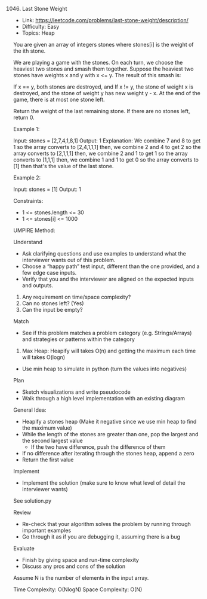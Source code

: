 1046. Last Stone Weight

- Link: https://leetcode.com/problems/last-stone-weight/description/
- Difficulty: Easy
- Topics: Heap

You are given an array of integers stones where stones[i] is the weight of the ith stone.

We are playing a game with the stones. On each turn, we choose the heaviest two stones and smash them together. Suppose the heaviest two stones have weights x and y with x <= y. The result of this smash is:

If x == y, both stones are destroyed, and
If x != y, the stone of weight x is destroyed, and the stone of weight y has new weight y - x.
At the end of the game, there is at most one stone left.

Return the weight of the last remaining stone. If there are no stones left, return 0.

Example 1:

Input: stones = [2,7,4,1,8,1]
Output: 1
Explanation: 
We combine 7 and 8 to get 1 so the array converts to [2,4,1,1,1] then,
we combine 2 and 4 to get 2 so the array converts to [2,1,1,1] then,
we combine 2 and 1 to get 1 so the array converts to [1,1,1] then,
we combine 1 and 1 to get 0 so the array converts to [1] then that's the value of the last stone.

Example 2:

Input: stones = [1]
Output: 1

Constraints:

- 1 <= stones.length <= 30
- 1 <= stones[i] <= 1000

UMPIRE Method:

Understand

- Ask clarifying questions and use examples to understand what the interviewer wants out of this problem.
- Choose a “happy path” test input, different than the one provided, and a few edge case inputs.
- Verify that you and the interviewer are aligned on the expected inputs and outputs.

1. Any requirement on time/space complexity? 
2. Can no stones left? (Yes)
3. Can the input be empty?

Match

- See if this problem matches a problem category (e.g. Strings/Arrays) and strategies or patterns within the category

1. Max Heap: Heapify will takes O(n) and getting the maximum each time will takes O(logn)
- Use min heap to simulate in python (turn the values into negatives)

Plan

- Sketch visualizations and write pseudocode
- Walk through a high level implementation with an existing diagram

General Idea:
- Heapify a stones heap (Make it negative since we use min heap to find the maximum value)
- While the length of the stones are greater than one, pop the largest and the second largest value
    - If the two have difference, push the difference of them 
- If no difference after iterating through the stones heap, append a zero
- Return the first value 
    
Implement

- Implement the solution (make sure to know what level of detail the interviewer wants)

See solution.py

Review

- Re-check that your algorithm solves the problem by running through important examples
- Go through it as if you are debugging it, assuming there is a bug

Evaluate

- Finish by giving space and run-time complexity
- Discuss any pros and cons of the solution

Assume N is the number of elements in the input array.

Time Complexity: O(NlogN)
Space Complexity: O(N)

